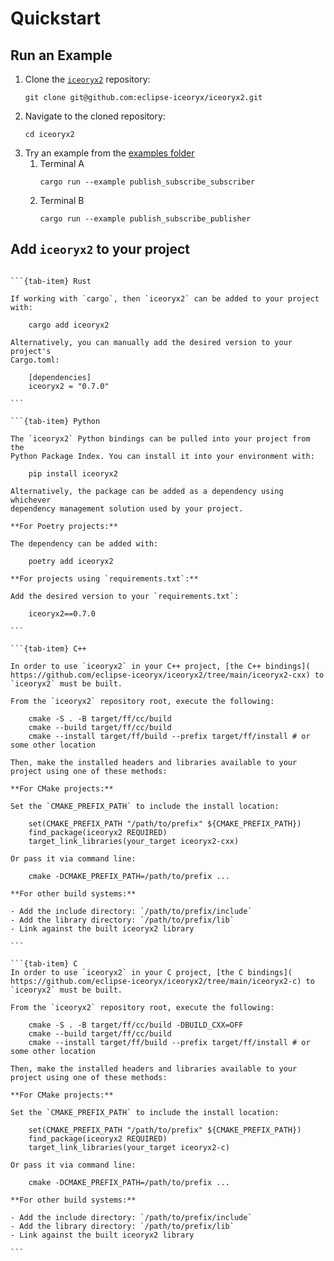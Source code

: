 # Quickstart

## Run an Example

1. Clone the [`iceoryx2`](https://github.com/eclipse-iceoryx/iceoryx2/)
repository:
    ```console
    git clone git@github.com:eclipse-iceoryx/iceoryx2.git
    ```
1. Navigate to the cloned repository:
    ```console
    cd iceoryx2
    ```
1. Try an example from the [examples folder](https://github.com/eclipse-iceoryx/iceoryx2/tree/main/examples/rust)
    1. Terminal A
       ```console
       cargo run --example publish_subscribe_subscriber
       ```
    1. Terminal B
        ```console
       cargo run --example publish_subscribe_publisher
        ```

## Add `iceoryx2` to your project

````{tab-set}

```{tab-item} Rust

If working with `cargo`, then `iceoryx2` can be added to your project with:

    cargo add iceoryx2

Alternatively, you can manually add the desired version to your project's
Cargo.toml:

    [dependencies]
    iceoryx2 = "0.7.0"

```

```{tab-item} Python

The `iceoryx2` Python bindings can be pulled into your project from the
Python Package Index. You can install it into your environment with:

    pip install iceoryx2

Alternatively, the package can be added as a dependency using whichever
dependency management solution used by your project.

**For Poetry projects:**

The dependency can be added with:

    poetry add iceoryx2

**For projects using `requirements.txt`:**

Add the desired version to your `requirements.txt`:

    iceoryx2==0.7.0

```

```{tab-item} C++

In order to use `iceoryx2` in your C++ project, [the C++ bindings](
https://github.com/eclipse-iceoryx/iceoryx2/tree/main/iceoryx2-cxx) to
`iceoryx2` must be built.

From the `iceoryx2` repository root, execute the following:

    cmake -S . -B target/ff/cc/build
    cmake --build target/ff/cc/build
    cmake --install target/ff/build --prefix target/ff/install # or some other location

Then, make the installed headers and libraries available to your project using one of these methods:

**For CMake projects:**

Set the `CMAKE_PREFIX_PATH` to include the install location:

    set(CMAKE_PREFIX_PATH "/path/to/prefix" ${CMAKE_PREFIX_PATH})
    find_package(iceoryx2 REQUIRED)
    target_link_libraries(your_target iceoryx2-cxx)

Or pass it via command line:
    
    cmake -DCMAKE_PREFIX_PATH=/path/to/prefix ...

**For other build systems:**

- Add the include directory: `/path/to/prefix/include`
- Add the library directory: `/path/to/prefix/lib`
- Link against the built iceoryx2 library

```

```{tab-item} C
In order to use `iceoryx2` in your C project, [the C bindings](
https://github.com/eclipse-iceoryx/iceoryx2/tree/main/iceoryx2-c) to
`iceoryx2` must be built.

From the `iceoryx2` repository root, execute the following:

    cmake -S . -B target/ff/cc/build -DBUILD_CXX=OFF
    cmake --build target/ff/cc/build
    cmake --install target/ff/build --prefix target/ff/install # or some other location

Then, make the installed headers and libraries available to your project using one of these methods:

**For CMake projects:**

Set the `CMAKE_PREFIX_PATH` to include the install location:

    set(CMAKE_PREFIX_PATH "/path/to/prefix" ${CMAKE_PREFIX_PATH})
    find_package(iceoryx2 REQUIRED)
    target_link_libraries(your_target iceoryx2-c)

Or pass it via command line:
    
    cmake -DCMAKE_PREFIX_PATH=/path/to/prefix ...

**For other build systems:**

- Add the include directory: `/path/to/prefix/include`
- Add the library directory: `/path/to/prefix/lib`
- Link against the built iceoryx2 library

```

````
